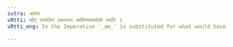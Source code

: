 ```yaml
---
sutra: आमेतः
vRtti: लोट् सम्बंधिन एकारस्य आमित्ययमादेशो भवति ॥
vRtti_eng: In the Imperative '_am_' is substituted for what would have substituted otherwise '_e_' by (III. 4. 79).

---
```

